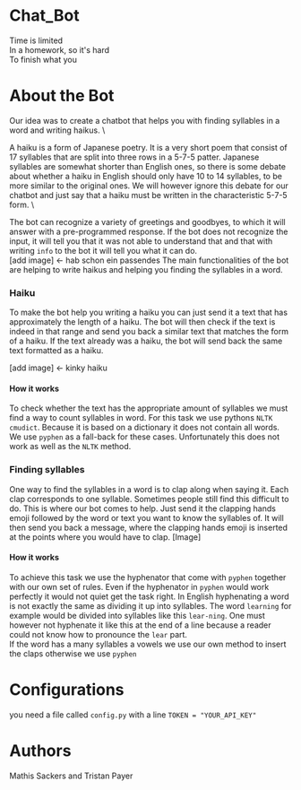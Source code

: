 # Chat_Bot
Time is limited  
In a homework, so it's hard  
To finish what you  

# About the Bot
Our idea was to create a chatbot that helps you with finding syllables in a word and writing haikus. \

A haiku is a form of Japanese poetry. It is a very short poem that consist of 17 syllables that are split into three rows in a 5-7-5 patter. Japanese syllables are somewhat shorter than English ones, so there is some debate about whether a haiku in English should only  have 10 to 14 syllables, to be more similar to the original ones. We will however ignore this debate for our chatbot and just say that a haiku must be written in the characteristic 5-7-5 form. \

The bot can recognize a variety of greetings and goodbyes, to which it will answer with a pre-programmed response. If the bot does not recognize the input, it will tell you that it was not able to understand that and that with writing `info` to the bot it will tell you what it can do. \
[add image] <- hab schon ein passendes
The main functionalities of the bot are helping to write haikus and helping you finding the syllables in a word.  

### Haiku
To make the bot help you writing a haiku you can just send it a text that has approximately the length of a haiku. The bot will then check if the text is indeed in that range and send you back a similar text that matches the form of a haiku. If the text already was a haiku, the bot will send back the same text formatted as a haiku.

[add image] <- kinky haiku
#### How it works
To check whether the text has the appropriate amount of syllables we must find a way to count syllables in word. For this task we use pythons `NLTK cmudict`. Because it is based on a dictionary it does not contain all words. We use `pyphen` as a fall-back for these cases. Unfortunately this does not work as well as the `NLTK` method.  

### Finding syllables
One way to find the syllables in a word is to clap along when saying it. Each clap corresponds to one syllable. Sometimes people still find this difficult to do. This is where our bot comes to help. Just send it the clapping hands emoji followed by the word or text you want to know the syllables of. It will then send you back a message, where the clapping hands emoji is inserted at the points where you would have to clap.
[Image]
#### How it works
To achieve this task we use the hyphenator that come with `pyphen` together with our own set of rules. Even if the hyphenator in `pyphen` would work perfectly it would not quiet get the task right. In English hyphenating a word is not exactly the same as dividing it up into syllables. The word `learning` for example would be divided into syllables like this `lear-ning`. One must however not hyphenate it like this at the end of a line because a reader could not know how to pronounce the `lear` part. \
If the word has a many syllables a vowels we use our own method to insert the claps otherwise we use `pyphen`


# Configurations
you need a file called `config.py` with a line `TOKEN = "YOUR_API_KEY"`

# Authors
Mathis Sackers and Tristan Payer
